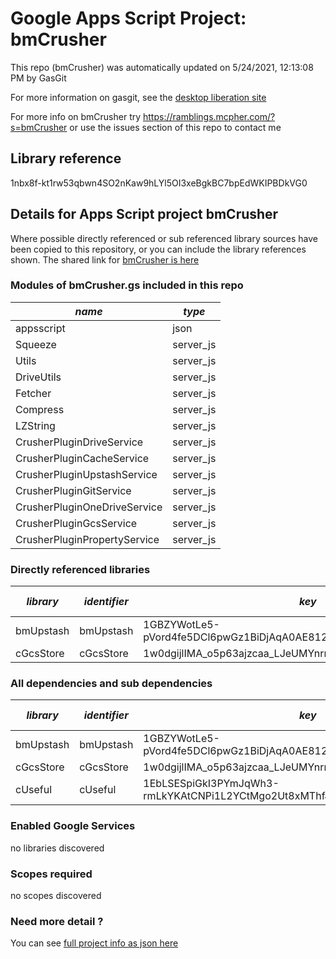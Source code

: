 # Google Apps Script Project: bmCrusher
This repo (bmCrusher) was automatically updated on 5/24/2021, 12:13:08 PM by GasGit

For more information on gasgit, see the [desktop liberation site](https://ramblings.mcpher.com/drive-sdk-and-github/migrategasgit/ "desktop liberation")

For more info on bmCrusher try https://ramblings.mcpher.com/?s=bmCrusher or use the issues section of this repo to contact me
## Library reference
1nbx8f-kt1rw53qbwn4SO2nKaw9hLYl5OI3xeBgkBC7bpEdWKIPBDkVG0


## Details for Apps Script project bmCrusher
Where possible directly referenced or sub referenced library sources have been copied to this repository, or you can include the library references shown. 
The shared link for [bmCrusher is here](https://script.google.com/d/1nbx8f-kt1rw53qbwn4SO2nKaw9hLYl5OI3xeBgkBC7bpEdWKIPBDkVG0/edit?usp=sharing "open in the GAS IDE")

### Modules of bmCrusher.gs included in this repo
*name*|*type*
--- | --- 
appsscript| json
Squeeze| server_js
Utils| server_js
DriveUtils| server_js
Fetcher| server_js
Compress| server_js
LZString| server_js
CrusherPluginDriveService| server_js
CrusherPluginCacheService| server_js
CrusherPluginUpstashService| server_js
CrusherPluginGitService| server_js
CrusherPluginOneDriveService| server_js
CrusherPluginGcsService| server_js
CrusherPluginPropertyService| server_js
### Directly referenced libraries
*library*|*identifier*|*key*|*version*|*dev mode*|*source*|
--- | --- | --- | --- | --- | --- 
bmUpstash| bmUpstash|1GBZYWotLe5-pVord4fe5DCl6pwGz1BiDjAqA0AE812_qy6XTWmWeZNX-|6|no|[here](libraries/bmUpstash "library source")
cGcsStore| cGcsStore|1w0dgijlIMA_o5p63ajzcaa_LJeUMYnrrSgfOzLKHesKZJqDCzw36qorl|10|no|[here](libraries/cGcsStore "library source")
### All dependencies and sub dependencies
*library*|*identifier*|*key*|*version*|*dev mode*|*source*|
--- | --- | --- | --- | --- | --- 
bmUpstash| bmUpstash|1GBZYWotLe5-pVord4fe5DCl6pwGz1BiDjAqA0AE812_qy6XTWmWeZNX-|6|no|[here](libraries/bmUpstash "library source")
cGcsStore| cGcsStore|1w0dgijlIMA_o5p63ajzcaa_LJeUMYnrrSgfOzLKHesKZJqDCzw36qorl|10|no|[here](libraries/cGcsStore "library source")
cUseful| cUseful|1EbLSESpiGkI3PYmJqWh3-rmLkYKAtCNPi1L2YCtMgo2Ut8xMThfJ41Ex|129|no|[here](libraries/cUseful "library source")
### Enabled Google Services
no libraries discovered
### Scopes required
no scopes discovered
### Need more detail ?
You can see [full project info as json here](info.json)
